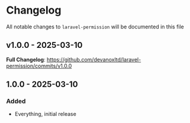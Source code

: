 # Changelog

All notable changes to `laravel-permission` will be documented in this file

## v1.0.0 - 2025-03-10

**Full Changelog**: https://github.com/devanoxltd/laravel-permission/commits/v1.0.0

## 1.0.0 - 2025-03-10

### Added

- Everything, initial release
